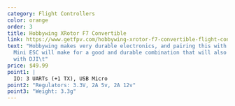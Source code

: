 ```yaml
---
category: Flight Controllers
color: orange
order: 3
title: Hobbywing XRotor F7 Convertible
link: https://www.getfpv.com/hobbywing-xrotor-f7-convertible-flight-controller.html
text: "Hobbywing makes very durable electronics, and pairing this with the 40A
  Mini ESC will make for a good and durable combination that will also be PNP
  with DJI\t"
price: $49.99
point1: |
  IO: 3 UARTs (+1 TX), USB Micro
point2: "Regulators: 3.3V, 2A 5v, 2A 12v"
point3: "Weight: 3.3g"
---
```

